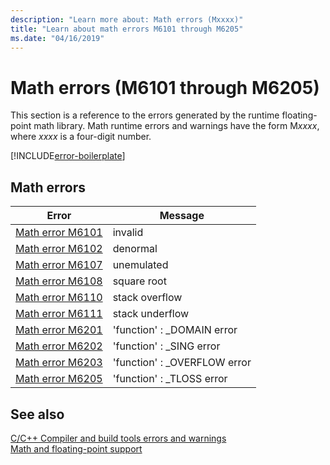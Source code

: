 ```yaml
---
description: "Learn more about: Math errors (Mxxxx)"
title: "Learn about math errors M6101 through M6205"
ms.date: "04/16/2019"
---
```

# Math errors (M6101 through M6205)

This section is a reference to the errors generated by the runtime floating-point math library. Math runtime errors and warnings have the form M*xxxx*, where *xxxx* is a four-digit number.

[!INCLUDE[error-boilerplate](../../error-messages/includes/error-boilerplate.md)]

## Math errors

| Error | Message |
|--|--|
| [Math error M6101](math-error-m6101.md) | invalid |
| [Math error M6102](math-error-m6102.md) | denormal |
| [Math error M6107](math-error-m6107.md) | unemulated |
| [Math error M6108](math-error-m6108.md) | square root |
| [Math error M6110](math-error-m6110.md) | stack overflow |
| [Math error M6111](math-error-m6111.md) | stack underflow |
| [Math error M6201](math-error-m6201.md) | 'function' : _DOMAIN error |
| [Math error M6202](math-error-m6202.md) | 'function' : _SING error |
| [Math error M6203](math-error-m6203.md) | 'function' : _OVERFLOW error |
| [Math error M6205](math-error-m6205.md) | 'function' : _TLOSS error |

## See also

[C/C++ Compiler and build tools errors and warnings](../compiler-errors-1/c-cpp-build-errors.md) \
[Math and floating-point support](../../c-runtime-library/floating-point-support.md)
